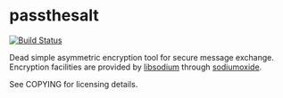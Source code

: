 # passthesalt
[![Build Status](https://travis-ci.org/icasdri/passthesalt.svg?branch=master)](https://travis-ci.org/icasdri/passthesalt)

Dead simple asymmetric encryption tool for secure message exchange. Encryption facilities are provided by [libsodium](https://libsodium.org) through [sodiumoxide](https://github.com/dnaq/sodiumoxide).

See COPYING for licensing details.
